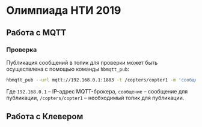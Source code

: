 # Олимпиада НТИ 2019

## Работа с MQTT

### Проверка

Публикация сообщений в топик для проверки может быть осуществлена с помощью команды `hbmqtt_pub`:

```bash
hbmqtt_pub --url mqtt://192.168.0.1:1883 -t /copters/copter1 -m 'сообщение'
```

Где `192.168.0.1` – IP-адрес MQTT-брокера, `сообщение` – сообщение для публикации, `/copters/copter1` – необходимый топик для публикации.

## Работа с Клевером
